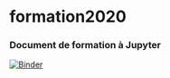 # formation2020
### Document de formation à Jupyter
[![Binder](https://mybinder.org/badge_logo.svg)](https://mybinder.org/v2/gh/LionelCarminati/Serveur-Jupyter/NSI_1ere/master?filepath=TP_Pyhton_1_Variables_et_types.ipynb)
